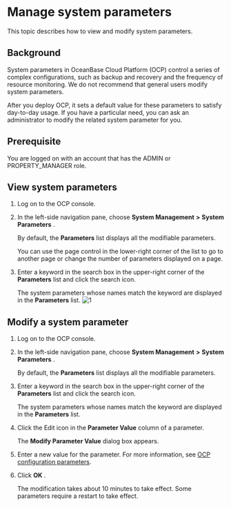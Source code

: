 Manage system parameters 
=============================================

This topic describes how to view and modify system parameters. 

Background 
-------------------------------

System parameters in OceanBase Cloud Platform (OCP) control a series of complex configurations, such as backup and recovery and the frequency of resource monitoring. We do not recommend that general users modify system parameters. 

After you deploy OCP, it sets a default value for these parameters to satisfy day-to-day usage. If you have a particular need, you can ask an administrator to modify the related system parameter for you.

Prerequisite 
---------------------------------

You are logged on with an account that has the ADMIN or PROPERTY_MANAGER role.

View system parameters 
-------------------------------------------

1. Log on to the OCP console.

   

2. In the left-side navigation pane, choose **System Management** **\>** **System Parameters** . 

   By default, the **Parameters** list displays all the modifiable parameters. 

   You can use the page control in the lower-right corner of the list to go to another page or change the number of parameters displayed on a page.
   

3. Enter a keyword in the search box in the upper-right corner of the **Parameters** list and click the search icon. 

   The system parameters whose names match the keyword are displayed in the **Parameters** list. ![1](https://help-static-aliyun-doc.aliyuncs.com/assets/img/en-US/8014306461/p384476.png)
   




Modify a system parameter 
----------------------------------------------

1. Log on to the OCP console.

   

2. In the left-side navigation pane, choose **System Management** **\>** **System Parameters** . 

   By default, the **Parameters** list displays all the modifiable parameters.
   

3. Enter a keyword in the search box in the upper-right corner of the **Parameters** list and click the search icon. 

   The system parameters whose names match the keyword are displayed in the **Parameters** list.
   

4. Click the Edit icon in the **Parameter Value** column of a parameter. 

   The **Modify Parameter Value** dialog box appears.
   

5. Enter a new value for the parameter. For more information, see [OCP configuration parameters](../1200.appendix/100.ocp-configuration-parameters.md).

   

6. Click **OK** . 

   The modification takes about 10 minutes to take effect. Some parameters require a restart to take effect.
   



